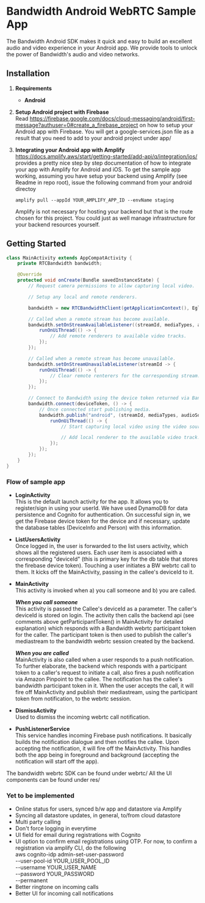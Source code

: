 # Bandwidth Android WebRTC Sample App

The Bandwidth Android SDK makes it quick and easy to build an excellent audio and video experience in your Android app. We provide tools to unlock the power of Bandwidth's audio and video networks.

## Installation

1. **Requirements**

    * **Android**

2. **Setup Android project with Firebase** \
        Read https://firebase.google.com/docs/cloud-messaging/android/first-message?authuser=0#create_a_firebase_project
        on how to setup your Android app with Firebase. You will get a google-services.json file as a result
        that you need to add to your android project under app/

3. **Integrating your Android app with Amplify** \
        https://docs.amplify.aws/start/getting-started/add-api/q/integration/ios/ provides a pretty nice
        step by step documentation of how to integrate your app with Amplify for Android and iOS.
        To get the sample app working, assuming you have setup your backend using Amplify (see Readme in repo root), issue the following command from your android directoy
    ```
    amplify pull --appId YOUR_AMPLIFY_APP_ID --envName staging
    ```

    Amplify is not necessary for hosting your backend but that is the route chosen for this project. You could just as well manage infrastructure for your backend resources yourself.
    
## Getting Started

```java
class MainActivity extends AppCompatActivity {
    private RTCBandwidth bandwidth;

    @Override
    protected void onCreate(Bundle savedInstanceState) {
        // Request camera permissions to allow capturing local video.

        // Setup any local and remote renderers.

        bandwidth = new RTCBandwidthClient(getApplicationContext(), EglBase.create().getEglBaseContext());

        // Called when a remote stream has become available.
        bandwidth.setOnStreamAvailableListener((streamId, mediaTypes, audioTracks, videoTracks, alias) -> {
            runOnUiThread(() -> {
                // Add remote renderers to available video tracks.
            });
        });

        // Called when a remote stream has become unavailable.
        bandwidth.setOnStreamUnavailableListener(streamId -> {
            runOnUiThread(() -> {
                // Clear remote renterers for the corresponding stream.
            });
        });

        // Connect to Bandwidth using the device token returned via Bandwidth's server-side WebRTC APIs.
        bandwidth.connect(deviceToken, () -> {
            // Once connected start publishing media.
            bandwidth.publish("android", (streamId, mediaTypes, audioSource, audioTrack, videoSource, videoTrack) -> {
                runOnUiThread(() -> {
                    // Start capturing local video using the video source.

                    // Add local renderer to the available video track.
                });
            });
        });
    }
}
```

### Flow of sample app

- **LoginActivity** \
    This is the default launch activity for the app. It allows you to register/sign in using your userId.
    We have used DynamoDB for data persistence and Cognito for authentication. On successful sign in, we
    get the Firebase device token for the device and if necessary, update the database tables
    (DeviceInfo and Person) with this information.

- **ListUsersActivity** \
    Once logged in, the user is forwarded to the list users activity, which shows all the registered users.
    Each user item is associated with a corresponding "deviceId" (this is primary key for the db table
    that stores the firebase device token).
    Touching a user initiates a BW webrtc call to them. It kicks off the MainActivity, passing in the
    callee's deviceId to it.

- **MainActivity** \
    This activity is invoked when a) you call someone and b) you are called.

    ***When you call someone*** \
        This activity is passed the Callee's deviceId as a parameter. The caller's deviceId is stored on
        login. The activity then calls the backend api (see comments above getParticipantToken() in
        MainActivity for detailed explanation) which responds with a Bandwidth webrtc participant token
        for the caller. The participant token is then used to publish the caller's mediastream to the
        bandwidth webrtc session created by the backend.

    ***When you are called*** \
        MainActivity is also called when a user responds to a push notification. To further elaborate, the
        backend which responds with a participant token to a caller's request to initiate a call, also fires
        a push notification via Amazon Pinpoint to the callee. The notification has the callee's bandwidth
        participant token in it. When the user accepts the call, it will fire off MainActivity and publish
        their mediastream, using the participant token from notification, to the webrtc session.

- **DismissActivity** \
    Used to dismiss the incoming webrtc call notification.

- **PushListenerService** \
    This service handles incoming Firebase push notifications. It basically builds the notification
    dialogue and then notifies the callee. Upon accepting the notification, it will fire off the
    MainActivity. This handles both the app being in foreground and background (accepting the notification
    will start off the app).

The bandwidth webrtc SDK can be found under webrtc/ All the UI components can be found under res/

### Yet to be implemented

- Online status for users, synced b/w app and datastore via Amplify
- Syncing all datastore updates, in general, to/from cloud datastore
- Multi party calling
- Don't force logging in everytime
- UI field for email during registrations with Cognito
- UI option to confirm email registrations using OTP. For now, to confirm a registration via amplify CLI, do the following \
    aws cognito-idp admin-set-user-password \
         --user-pool-id YOUR_USER_POOL_ID \
        --username YOUR_USER_NAME \
        --password YOUR_PASSWORD \
        --permanent
- Better ringtone on incoming calls
- Better UI for incoming call notifications
